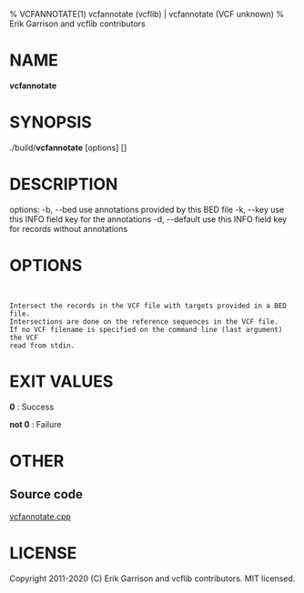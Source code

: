 % VCFANNOTATE(1) vcfannotate (vcflib) | vcfannotate (VCF unknown)
% Erik Garrison and vcflib contributors

# NAME

**vcfannotate**

# SYNOPSIS

./build/**vcfannotate** [options] [<vcf file>]

# DESCRIPTION

options: -b, --bed use annotations provided by this BED file -k, --key use this INFO field key for the annotations -d, --default use this INFO field key for records without annotations



# OPTIONS

```


Intersect the records in the VCF file with targets provided in a BED file.
Intersections are done on the reference sequences in the VCF file.
If no VCF filename is specified on the command line (last argument) the VCF
read from stdin.

```





# EXIT VALUES

**0**
: Success

**not 0**
: Failure

# OTHER

## Source code

[vcfannotate.cpp](https://github.com/vcflib/vcflib/blob/master/src/vcfannotate.cpp)

# LICENSE

Copyright 2011-2020 (C) Erik Garrison and vcflib contributors. MIT licensed.

<!--
  Created with ./scripts/bin2md.rb scripts/bin2md-template.erb
-->
